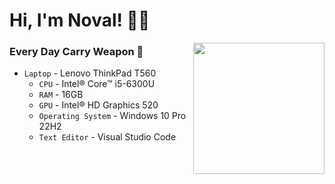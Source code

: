 <h1>Hi, I'm Noval! 👋🏻</h1>

<img align='right' src="https://media.giphy.com/media/v1.Y2lkPTc5MGI3NjExZGJiMXA1bTl0eTR4amFnY2lhcndqYnN5N2pvbmE5OWhucHV2cGpjZyZlcD12MV9pbnRlcm5hbF9naWZfYnlfaWQmY3Q9Zw/kbtysky2x8fZLW8osP/giphy.gif" width="210" />


### Every Day Carry Weapon 🧰
- `Laptop` - Lenovo ThinkPad T560
  -  `CPU` - Intel® Core™ i5-6300U
  -  `RAM` - 16GB
  -  `GPU` - Intel® HD Graphics 520
  -  `Operating System` - Windows 10 Pro 22H2
  -  `Text Editor` - Visual Studio Code



